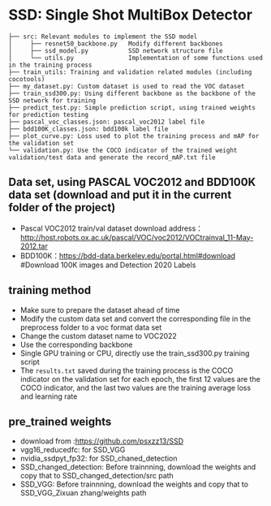 # SSD: Single Shot MultiBox Detector
```
├── src: Relevant modules to implement the SSD model    
│     ├── resnet50_backbone.py   Modify different backbones 
│     ├── ssd_model.py           SSD network structure file 
│     └── utils.py               Implementation of some functions used in the training process
├── train_utils: Training and validation related modules (including cocotools)  
├── my_dataset.py: Custom dataset is used to read the VOC dataset    
├── train_ssd300.py: Using different backbone as the backbone of the SSD network for training  
├── predict_test.py: Simple prediction script, using trained weights for prediction testing 
├── pascal_voc_classes.json: pascal_voc2012 label file
├── bdd100K_classes.json: bdd100k label file
├── plot_curve.py: Loss used to plot the training process and mAP for the validation set
└── validation.py: Use the COCO indicator of the trained weight validation/test data and generate the record_mAP.txt file
```
## Data set, using PASCAL VOC2012 and BDD100K data set (download and put it in the current folder of the project)
* Pascal VOC2012 train/val dataset download address：http://host.robots.ox.ac.uk/pascal/VOC/voc2012/VOCtrainval_11-May-2012.tar
* BDD100K：https://bdd-data.berkeley.edu/portal.html#download #Download 100K images and Detection 2020 Labels


## training method
* Make sure to prepare the dataset ahead of time
* Modify the custom data set and convert the corresponding file in the preprocess folder to a voc format data set
* Change the custom dataset name to VOC2022
* Use the corresponding backbone
* Single GPU training or CPU, directly use the train_ssd300.py training script
* The `results.txt` saved during the training process is the COCO indicator on the validation set for each epoch, the first 12 values are the COCO indicator, and the last two values are the training average loss and learning rate


## pre_trained weights

* download from :https://github.com/psxzz13/SSD
* vgg16_reducedfc: for SSD_VGG
* nvidia_ssdpyt_fp32: for SSD_chaned_detection
* SSD_changed_detection: Before trainnning, download the weights and copy that to SSD_changed_detection/src path
* SSD_VGG: Before trainnning, download the weights and copy that to SSD_VGG_Zixuan zhang/weights path
